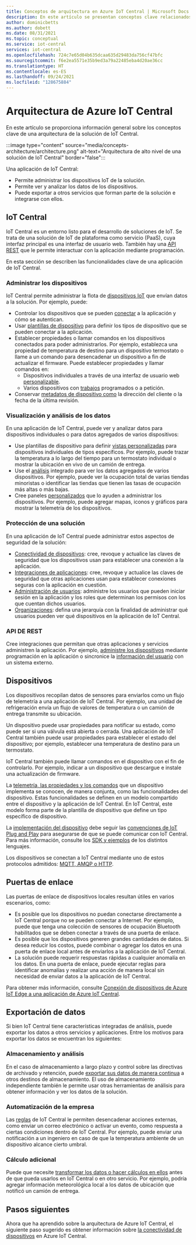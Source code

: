 ```yaml
---
title: Conceptos de arquitectura en Azure IoT Central | Microsoft Docs
description: En este artículo se presentan conceptos clave relacionados con la arquitectura de Azure IoT Central
author: dominicbetts
ms.author: dobett
ms.date: 08/31/2021
ms.topic: conceptual
ms.service: iot-central
services: iot-central
ms.openlocfilehash: 724c7e65d04b635dcaa635d29483da756cf47bfc
ms.sourcegitcommit: f6e2ea5571e35b9ed3a79a22485eba4d20ae36cc
ms.translationtype: HT
ms.contentlocale: es-ES
ms.lasthandoff: 09/24/2021
ms.locfileid: "128675884"
---
```

# <a name="azure-iot-central-architecture"></a>Arquitectura de Azure IoT Central

En este artículo se proporciona información general sobre los conceptos clave de una arquitectura de la solución de IoT Central.

:::image type="content" source="media/concepts-architecture/architecture.png" alt-text="Arquitectura de alto nivel de una solución de IoT Central" border="false":::

Una aplicación de IoT Central:

- Permite administrar los dispositivos IoT de la solución.
- Permite ver y analizar los datos de los dispositivos.
- Puede exportar a otros servicios que forman parte de la solución e integrarse con ellos.

## <a name="iot-central"></a>IoT Central

IoT Central es un entorno listo para el desarrollo de soluciones de IoT. Se trata de una solución de IoT de plataforma como servicio (PaaS), cuya interfaz principal es una interfaz de usuario web. También hay una [API REST](#rest-api) que le permite interactuar con la aplicación mediante programación.

En esta sección se describen las funcionalidades clave de una aplicación de IoT Central.

### <a name="manage-devices"></a>Administrar los dispositivos

IoT Central permite administrar la flota de [dispositivos IoT](#devices) que envían datos a la solución. Por ejemplo, puede:

- Controlar los dispositivos que se pueden [conectar](concepts-get-connected.md) a la aplicación y cómo se autentican.
- Usar [plantillas de dispositivo](concepts-device-templates.md) para definir los tipos de dispositivo que se pueden conectar a la aplicación.
- Establecer propiedades o llamar comandos en los dispositivos conectados para poder administrarlos. Por ejemplo, establezca una propiedad de temperatura de destino para un dispositivo termostato o llame a un comando para desencadenar un dispositivo a fin de actualizar el firmware. Puede establecer propiedades y llamar comandos en:
  - Dispositivos individuales a través de una interfaz de usuario web [personalizable](concepts-device-templates.md#views).
  - Varios dispositivos con [trabajos](howto-manage-devices-in-bulk.md) programados o a petición.
- Conservar [metadatos de dispositivo como](concepts-device-templates.md#cloud-properties) la dirección del cliente o la fecha de la última revisión.

### <a name="view-and-analyze-data"></a>Visualización y análisis de los datos

En una aplicación de IoT Central, puede ver y analizar datos para dispositivos individuales o para datos agregados de varios dispositivos:

- Use plantillas de dispositivo para definir [vistas personalizadas](howto-set-up-template.md#views) para dispositivos individuales de tipos específicos. Por ejemplo, puede trazar la temperatura a lo largo del tiempo para un termostato individual o mostrar la ubicación en vivo de un camión de entrega.
- Use el [análisis](tutorial-use-device-groups.md) integrado para ver los datos agregados de varios dispositivos. Por ejemplo, puede ver la ocupación total de varias tiendas minoristas o identificar las tiendas que tienen las tasas de ocupación más altas o más bajas.
- Cree paneles [personalizados](howto-manage-dashboards.md) que lo ayuden a administrar los dispositivos. Por ejemplo, puede agregar mapas, iconos y gráficos para mostrar la telemetría de los dispositivos.  

### <a name="secure-your-solution"></a>Protección de una solución

En una aplicación de IoT Central puede administrar estos aspectos de seguridad de la solución:

- [Conectividad de dispositivos](concepts-get-connected.md): cree, revoque y actualice las claves de seguridad que los dispositivos usan para establecer una conexión a la aplicación.
- [Integraciones de aplicaciones](howto-authorize-rest-api.md#get-an-api-token): cree, revoque y actualice las claves de seguridad que otras aplicaciones usan para establecer conexiones seguras con la aplicación en cuestión.
- [Administración de usuarios](howto-manage-users-roles.md): administre los usuarios que pueden iniciar sesión en la aplicación y los roles que determinan los permisos con los que cuentan dichos usuarios.
- [Organizaciones](howto-create-organizations.md): defina una jerarquía con la finalidad de administrar qué usuarios pueden ver qué dispositivos en la aplicación de IoT Central.

### <a name="rest-api"></a>API DE REST

Cree integraciones que permitan que otras aplicaciones y servicios administren la aplicación. Por ejemplo, [administre los dispositivos](howto-control-devices-with-rest-api.md) mediante programación en la aplicación o sincronice la [información del usuario](howto-manage-users-roles-with-rest-api.md) con un sistema externo.

## <a name="devices"></a>Dispositivos

Los dispositivos recopilan datos de sensores para enviarlos como un flujo de telemetría a una aplicación de IoT Central. Por ejemplo, una unidad de refrigeración envía un flujo de valores de temperatura o un camión de entrega transmite su ubicación.

Un dispositivo puede usar propiedades para notificar su estado, como puede ser si una válvula está abierta o cerrada. Una aplicación de IoT Central también puede usar propiedades para establecer el estado del dispositivo; por ejemplo, establecer una temperatura de destino para un termostato.

IoT Central también puede llamar comandos en el dispositivo con el fin de controlarlo. Por ejemplo, indicar a un dispositivo que descargue e instale una actualización de firmware.

La [telemetría, las propiedades y los comandos](concepts-telemetry-properties-commands.md) que un dispositivo implementa se conocen, de manera conjunta, como las funcionalidades del dispositivo. Estas funcionalidades se definen en un modelo compartido entre el dispositivo y la aplicación de IoT Central. En IoT Central, este modelo forma parte de la plantilla de dispositivo que define un tipo específico de dispositivo.

La [implementación del dispositivo](tutorial-connect-device.md) debe seguir las [convenciones de IoT Plug and Play](../../iot-develop/concepts-convention.md) para asegurarse de que se puede comunicar con IoT Central. Para más información, consulte los [SDK y ejemplos](../../iot-develop/libraries-sdks.md) de los distintos lenguajes.

Los dispositivos se conectan a IoT Central mediante uno de estos protocolos admitidos: [MQTT, AMQP o HTTP](../../iot-hub/iot-hub-devguide-protocols.md).

## <a name="gateways"></a>Puertas de enlace

Las puertas de enlace de dispositivos locales resultan útiles en varios escenarios, como:

- Es posible que los dispositivos no puedan conectarse directamente a IoT Central porque no se pueden conectar a Internet. Por ejemplo, puede que tenga una colección de sensores de ocupación Bluetooth habilitados que se deben conectar a través de una puerta de enlace.
- Es posible que los dispositivos generen grandes cantidades de datos. Si desea reducir los costos, puede combinar o agregar los datos en una puerta de enlace local antes de enviarlos a la aplicación de IoT Central.
- La solución puede requerir respuestas rápidas a cualquier anomalía en los datos. En una puerta de enlace, puede ejecutar reglas para identificar anomalías y realizar una acción de manera local sin necesidad de enviar datos a la aplicación de IoT Central.

Para obtener más información, consulte [Conexión de dispositivos de Azure IoT Edge a una aplicación de Azure IoT Central](concepts-iot-edge.md).

## <a name="data-export"></a>Exportación de datos

Si bien IoT Central tiene características integradas de análisis, puede exportar los datos a otros servicios y aplicaciones. Entre los motivos para exportar los datos se encuentran los siguientes:

### <a name="storage-and-analysis"></a>Almacenamiento y análisis

En el caso de almacenamiento a largo plazo y control sobre las directivas de archivado y retención, puede [exportar sus datos de manera continua](howto-export-data.md) a otros destinos de almacenamiento. El uso de almacenamiento independiente también le permite usar otras herramientas de análisis para obtener información y ver los datos de la solución.

### <a name="business-automation"></a>Automatización de la empresa

Las [reglas](howto-configure-rules-advanced.md) de IoT Central le permiten desencadenar acciones externas, como enviar un correo electrónico o activar un evento, como respuesta a ciertas condiciones dentro de IoT Central. Por ejemplo, puede enviar una notificación a un ingeniero en caso de que la temperatura ambiente de un dispositivo alcance cierto umbral.

### <a name="additional-computation"></a>Cálculo adicional

Puede que necesite [transformar los datos o hacer cálculos en ellos](howto-transform-data.md) antes de que pueda usarlos en IoT Central o en otro servicio. Por ejemplo, podría agregar información meteorológica local a los datos de ubicación que notificó un camión de entrega.

## <a name="next-steps"></a>Pasos siguientes

Ahora que ha aprendido sobre la arquitectura de Azure IoT Central, el siguiente paso sugerido es obtener información sobre [la conectividad de dispositivos](concepts-get-connected.md) en Azure IoT Central.

